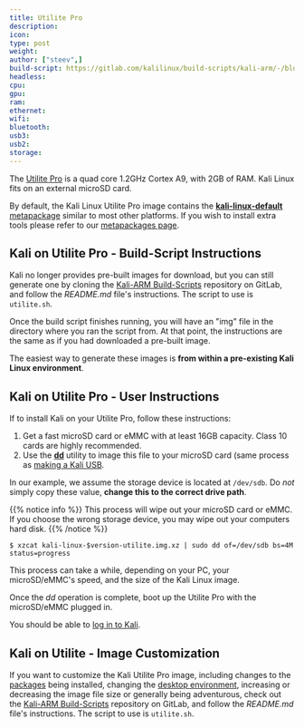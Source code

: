 ```yaml
---
title: Utilite Pro
description:
icon:
type: post
weight:
author: ["steev",]
build-script: https://gitlab.com/kalilinux/build-scripts/kali-arm/-/blob/master/utilite.sh
headless:
cpu:
gpu:
ram:
ethernet:
wifi:
bluetooth:
usb3:
usb2:
storage:
---
```


The [Utilite Pro](http://www.compulab.co.il/utilite-computer/web/utilite-overview) is a quad core 1.2GHz Cortex A9, with 2GB of RAM. Kali Linux fits on an external microSD card.

By default, the Kali Linux Utilite Pro image contains the [**kali-linux-default** metapackage](https://tools.kali.org/kali-metapackages) similar to most other platforms. If you wish to install extra tools please refer to our [metapackages page](/docs/general-use/metapackages/).

## Kali on Utilite Pro - Build-Script Instructions

Kali no longer provides pre-built images for download, but you can still generate one by cloning the [Kali-ARM Build-Scripts](https://gitlab.com/kalilinux/build-scripts/kali-arm) repository on GitLab, and follow the _README.md_ file's instructions. The script to use is `utilite.sh`.

Once the build script finishes running, you will have an "img" file in the directory where you ran the script from. At that point, the instructions are the same as if you had downloaded a pre-built image.

The easiest way to generate these images is **from within a pre-existing Kali Linux environment**.

## Kali on Utilite Pro - User Instructions

If to install Kali on your Utilite Pro, follow these instructions:

1. Get a fast microSD card or eMMC with at least 16GB capacity. Class 10 cards are highly recommended.
2. Use the **[dd](https://packages.debian.org/testing/dd)** utility to image this file to your microSD card (same process as [making a Kali USB](/docs/usb/live-usb-install-with-windows/).

In our example, we assume the storage device is located at `/dev/sdb`. Do _not_ simply copy these value, **change this to the correct drive path**.

{{% notice info %}}
This process will wipe out your microSD card or eMMC. If you choose the wrong storage device, you may wipe out your computers hard disk.
{{% /notice %}}

```console
$ xzcat kali-linux-$version-utilite.img.xz | sudo dd of=/dev/sdb bs=4M status=progress
```

This process can take a while, depending on your PC, your microSD/eMMC's speed, and the size of the Kali Linux image.

Once the _dd_ operation is complete, boot up the Utilite Pro with the microSD/eMMC plugged in.

You should be able to [log in to Kali](/docs/introduction/default-credentials/).

## Kali on Utilite - Image Customization

If you want to customize the Kali Utilite Pro image, including changes to the [packages](/docs/general-use/metapackages/) being installed, changing the [desktop environment](/docs/general-use/switching-desktop-environments/), increasing or decreasing the image file size or generally being adventurous, check out the [Kali-ARM Build-Scripts](https://gitlab.com/kalilinux/build-scripts/kali-arm) repository on GitLab, and follow the _README.md_ file's instructions. The script to use is `utilite.sh`.
<!-- g0tmi1k: Filename doesn't have pro -->
